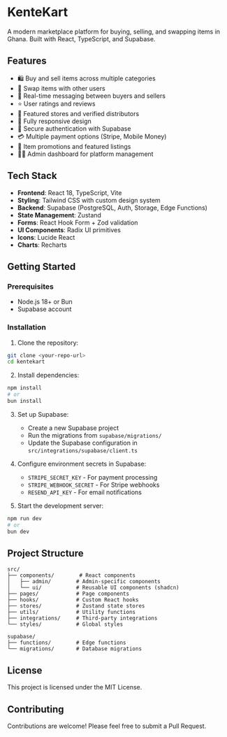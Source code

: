 # KenteKart

A modern marketplace platform for buying, selling, and swapping items in Ghana. Built with React, TypeScript, and Supabase.

## Features

- 🛍️ Buy and sell items across multiple categories
- 🔄 Swap items with other users
- 💬 Real-time messaging between buyers and sellers
- ⭐ User ratings and reviews
- 🏪 Featured stores and verified distributors
- 📱 Fully responsive design
- 🔐 Secure authentication with Supabase
- 💳 Multiple payment options (Stripe, Mobile Money)
- 🎯 Item promotions and featured listings
- 👨‍💼 Admin dashboard for platform management

## Tech Stack

- **Frontend**: React 18, TypeScript, Vite
- **Styling**: Tailwind CSS with custom design system
- **Backend**: Supabase (PostgreSQL, Auth, Storage, Edge Functions)
- **State Management**: Zustand
- **Forms**: React Hook Form + Zod validation
- **UI Components**: Radix UI primitives
- **Icons**: Lucide React
- **Charts**: Recharts

## Getting Started

### Prerequisites

- Node.js 18+ or Bun
- Supabase account

### Installation

1. Clone the repository:
```bash
git clone <your-repo-url>
cd kentekart
```

2. Install dependencies:
```bash
npm install
# or
bun install
```

3. Set up Supabase:
   - Create a new Supabase project
   - Run the migrations from `supabase/migrations/`
   - Update the Supabase configuration in `src/integrations/supabase/client.ts`

4. Configure environment secrets in Supabase:
   - `STRIPE_SECRET_KEY` - For payment processing
   - `STRIPE_WEBHOOK_SECRET` - For Stripe webhooks
   - `RESEND_API_KEY` - For email notifications

5. Start the development server:
```bash
npm run dev
# or
bun dev
```

## Project Structure

```
src/
├── components/        # React components
│   ├── admin/        # Admin-specific components
│   └── ui/           # Reusable UI components (shadcn)
├── pages/            # Page components
├── hooks/            # Custom React hooks
├── stores/           # Zustand state stores
├── utils/            # Utility functions
├── integrations/     # Third-party integrations
└── styles/           # Global styles

supabase/
├── functions/        # Edge functions
└── migrations/       # Database migrations
```

## License

This project is licensed under the MIT License.

## Contributing

Contributions are welcome! Please feel free to submit a Pull Request.

